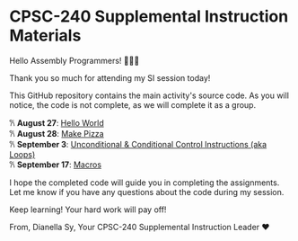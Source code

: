 # CPSC-240 Supplemental Instruction Materials 
Hello Assembly Programmers! 👩🏻‍💻

Thank you so much for attending my SI session today!

This GitHub repository contains the main activity's source code. As you will notice, the code is not complete, as we will complete it as a group.  

𐙚 **August 27**: [Hello World](https://github.com/dianellasy/CPSC-240-Supplemental-Instruction/tree/main/hello_world)  
𐙚 **August 28**: [Make Pizza](https://github.com/dianellasy/CPSC-240-Supplemental-Instruction/tree/main/pizza)  
𐙚 **September 3**: [Unconditional & Conditional Control Instructions (aka Loops)](https://github.com/dianellasy/CPSC-240-Supplemental-Instruction/tree/main/loop)   
𐙚 **September 17**: [Macros](https://github.com/dianellasy/CPSC-240-Supplemental-Instruction/tree/main/macro)  

I hope the completed code will guide you in completing the assignments. Let me know if you have any questions about the code during my session. 

Keep learning! Your hard work will pay off!

From, Dianella Sy, Your CPSC-240 Supplemental Instruction Leader ❤️